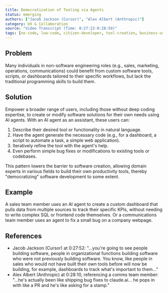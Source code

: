 ```yaml
---
title: Democratization of Tooling via Agents
status: emerging
authors: ["Jacob Jackson (Cursor)", "Alex Albert (Anthropic)"]
category: UX & Collaboration
source: "Video Transcript (Time: 0:27:22-0:28:59)"
tags: [no-code, low-code, citizen-developer, tool-creation, business-users, automation, custom-software]
---
```


## Problem
Many individuals in non-software engineering roles (e.g., sales, marketing, operations, communications) could benefit from custom software tools, scripts, or dashboards tailored to their specific workflows, but lack the traditional programming skills to build them.

## Solution
Empower a broader range of users, including those without deep coding expertise, to create or modify software solutions for their own needs using AI agents. With an AI agent as an assistant, these users can:
1.  Describe their desired tool or functionality in natural language.
2.  Have the agent generate the necessary code (e.g., for a dashboard, a script to automate a task, a simple web application).
3.  Iteratively refine the tool with the agent's help.
4.  Even perform simple bug fixes or modifications to existing tools or codebases.

This pattern lowers the barrier to software creation, allowing domain experts in various fields to build their own productivity tools, thereby "democratizing" software development to some extent.

## Example
A sales team member uses an AI agent to create a custom dashboard that pulls data from multiple sources to track their specific KPIs, without needing to write complex SQL or frontend code themselves. Or a communications team member uses an agent to fix a small bug on a company webpage.

## References
- Jacob Jackson (Cursor) at 0:27:52: "...you're going to see people building software, people in organizational functions building software who were not previously building software. You know, like people in sales who would not have built their own tools before will now be building, for example, dashboards to track what's important to them..."
- Alex Albert (Anthropic) at 0:28:10, referencing a comms team member: "...he's actually been like shipping bug fixes to claude.ai... he pops in with like a PR and he's like asking for a stamp."